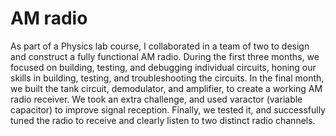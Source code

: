 # AM radio
As part of a Physics lab course, I collaborated in a team of two to design and construct a fully functional AM radio. During the first three months, we focused on building, testing, and debugging individual circuits, honing our skills in building, testing, and troubleshooting the circuits. In the final month, we built the tank circuit, demodulator, and amplifier, to create a working AM radio receiver. We took an extra challenge, and used varactor (variable capacitor) to improve signal reception. Finally, we tested it, and successfully tuned the radio to receive and clearly listen to two distinct radio channels.


